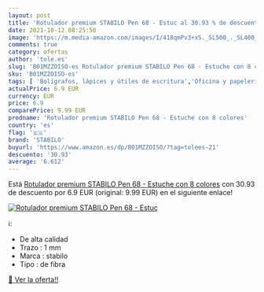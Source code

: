 ```yaml
---
layout: post
title: 'Rotulador premium STABILO Pen 68 - Estuc al 30.93 % de descuento'
date: 2021-10-12 08:25:50
image: 'https://m.media-amazon.com/images/I/418qmPv3+xS._SL500_._SL400_.jpg'
comments: true
category: ofertas
author: 'tole.es'
slug: 'B01MZZOISO-es Rotulador premium STABILO Pen 68 - Estuche con 8 colores'
sku: 'B01MZZOISO-es'
tags: [ 'Bolígrafos, lápices y útiles de escritura','Oficina y papelería','Rotuladores permanentes','Rotuladores y subrayadores','rotulador','stabilo', ]
actualPrice: 6.9 EUR
currency: EUR
price: 6.9
comparePrice: 9.99 EUR
prodname: 'Rotulador premium STABILO Pen 68 - Estuche con 8 colores'
country: 'es'
flag: '🇪🇸'
brand: 'STABILO'
buyurl: 'https://www.amazon.es/dp/B01MZZOISO/?tag=tolees-21'
descuento: '30.93'
average: '6.612'
---
```


Está [Rotulador premium STABILO Pen 68 - Estuche con 8 colores](https://www.amazon.es/dp/B01MZZOISO/?tag=tolees-21) con 30.93 de descuento por 6.9 EUR (original: 9.99 EUR) en el siguiente enlace!

[![Rotulador premium STABILO Pen 68 - Estuc](https://m.media-amazon.com/images/I/418qmPv3+xS._SL500_._SL400_.jpg)](https://www.amazon.es/dp/B01MZZOISO/?tag=tolees-21)

ℹ️:

- De alta calidad
- Trazo : 1 mm
- Marca : stabilo
- Tipo : de fibra

[🛒 Ver la oferta!!](https://www.amazon.es/dp/B01MZZOISO/?tag=tolees-21)
